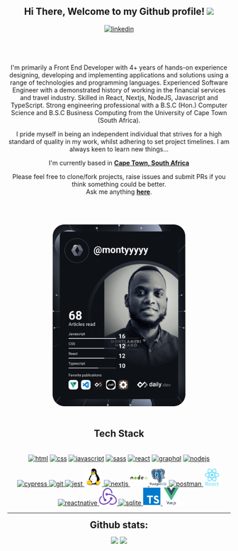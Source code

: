 <div align="center">
<h2> Hi There, Welcome to my Github profile! <img src="https://github.com/abdoachhoubi/abdoachhoubi/blob/main/gifs/Hi.gif" width="30"></h2>
<a href="https://www.linkedin.com/in/montlamedi-maikano-7a9b16112/" target="_blank">
<img src=https://img.shields.io/badge/linkedin-%2300acee.svg?color=405DE6&style=for-the-badge&logo=linkedin&logoColor=white alt=linkedin style="margin-bottom: 5px;" />
</a>
<br />
<br /> 
<br />
<br />

I'm primarily a Front End Developer with 4+ years of hands-on experience designing, developing and implementing applications and solutions using a range of technologies and programming languages. Experienced Software Engineer with a demonstrated history of working in the financial services and travel industry. Skilled in React, Nextjs, NodeJS, Javascript and TypeScript. Strong engineering professional with a B.S.C (Hon.) Computer Science and B.S.C Business Computing from the University of Cape Town (South Africa).
 
I pride myself in being an independent individual that strives for a high standard of quality in my work, whilst adhering to set project timelines. I am always keen to learn new things...
<br />

I'm currently based in **[Cape Town, South Africa](https://www.google.com/maps/place/Cape+Town/@-33.9131288,18.0956085,9z/data=!3m1!4b1!4m5!3m4!1s0x1dcc500f8826eed7:0x687fe1fc2828aa87!8m2!3d-33.9248685!4d18.4240553)**
<br />

Please feel free to clone/fork projects, raise issues and submit PRs if you think something could be better.<br />
Ask me anything **[here](https://github.com/montyyyyy/montyyyyy/issues/new)**</a>.
<br />
<br />
</div>

<div align="center">

<br />
<br />
<a href="https://app.daily.dev/montyyyyy"><img src="https://github.com/montyyyyy/montyyyyy/blob/main/devcard.svg" width="300" alt="Montlamedi Maikano's Dev Card"/></a>
 
<br />
<br />

## Tech Stack

<br />
<a margin="10" href="https://developer.mozilla.org/en-US/docs/Web/HTML" target="_blank"><img margin="10px" height="40" src="https://img.icons8.com/arcade/64/html-5.png" alt="html"></a>
<a margin="10" href="https://developer.mozilla.org/en-US/docs/Web/CSS" target="_blank"><img margin="10px" height="40" src="https://img.icons8.com/stickers/100/css3.png" alt="css"></a>
<a margin="10" href="https://developer.mozilla.org/en-US/docs/Web/JavaScript" target="_blank"><img margin="10px" height="40" src="https://img.icons8.com/color/48/javascript--v1.png" alt="javascript"></a>
<a margin="10" href="https://sass-lang.com" target="_blank"><img margin="10px" height="40" src="https://img.icons8.com/color/48/sass-avatar.png" alt="sass"></a>
<a margin="10" href="https://reactjs.org" target="_blank"><img margin="10px" height="40" src="https://img.icons8.com/officel/80/react.png" alt="react"></a>
<a margin="10" href="https://graphql.org" target="_blank"><img margin="10px" height="40" src="https://img.icons8.com/fluency/48/graphql.png" alt="graphql"></a>
<a margin="10" href="https://nodejs.org" target="_blank"><img margin="10px" height="40" src="https://github.com/abdoachhoubi/abdoachhoubi/blob/main/svgs/nodejs.svg" alt="nodejs"></a>
</div>


<p align="center"> <a href="https://www.cypress.io" target="_blank" rel="noreferrer"> <img src="https://raw.githubusercontent.com/simple-icons/simple-icons/6e46ec1fc23b60c8fd0d2f2ff46db82e16dbd75f/icons/cypress.svg" alt="cypress" width="40" height="40"/> </a> <a href="https://git-scm.com/" target="_blank" rel="noreferrer"> <img src="https://www.vectorlogo.zone/logos/git-scm/git-scm-icon.svg" alt="git" width="40" height="40"/> </a> <a href="https://jestjs.io" target="_blank" rel="noreferrer"> <img src="https://www.vectorlogo.zone/logos/jestjsio/jestjsio-icon.svg" alt="jest" width="40" height="40"/> </a> <a href="https://www.linux.org/" target="_blank" rel="noreferrer"> <img src="https://raw.githubusercontent.com/devicons/devicon/master/icons/linux/linux-original.svg" alt="linux" width="40" height="40"/> </a> <a href="https://nextjs.org/" target="_blank" rel="noreferrer"> <img src="https://cdn.worldvectorlogo.com/logos/nextjs-2.svg" alt="nextjs" width="40" height="40"/> </a> <a href="https://nodejs.org" target="_blank" rel="noreferrer"> <img src="https://raw.githubusercontent.com/devicons/devicon/master/icons/nodejs/nodejs-original-wordmark.svg" alt="nodejs" width="40" height="40"/> </a> <a href="https://www.postgresql.org" target="_blank" rel="noreferrer"> <img src="https://raw.githubusercontent.com/devicons/devicon/master/icons/postgresql/postgresql-original-wordmark.svg" alt="postgresql" width="40" height="40"/> </a> <a href="https://postman.com" target="_blank" rel="noreferrer"> <img src="https://www.vectorlogo.zone/logos/getpostman/getpostman-icon.svg" alt="postman" width="40" height="40"/> </a> <a href="https://reactjs.org/" target="_blank" rel="noreferrer"> <img src="https://raw.githubusercontent.com/devicons/devicon/master/icons/react/react-original-wordmark.svg" alt="react" width="40" height="40"/> </a> <a href="https://reactnative.dev/" target="_blank" rel="noreferrer"> <img src="https://reactnative.dev/img/header_logo.svg" alt="reactnative" width="40" height="40"/> </a> <a href="https://redux.js.org" target="_blank" rel="noreferrer"> <img src="https://raw.githubusercontent.com/devicons/devicon/master/icons/redux/redux-original.svg" alt="redux" width="40" height="40"/> </a> <a href="https://www.sqlite.org/" target="_blank" rel="noreferrer"> <img src="https://www.vectorlogo.zone/logos/sqlite/sqlite-icon.svg" alt="sqlite" width="40" height="40"/> </a> <a href="https://www.typescriptlang.org/" target="_blank" rel="noreferrer"> <img src="https://raw.githubusercontent.com/devicons/devicon/master/icons/typescript/typescript-original.svg" alt="typescript" width="40" height="40"/> </a> <a href="https://vuejs.org/" target="_blank" rel="noreferrer"> <img src="https://raw.githubusercontent.com/devicons/devicon/master/icons/vuejs/vuejs-original-wordmark.svg" alt="vuejs" width="40" height="40"/> </a> </p>

----

<div align="center">
<h2 align="center" style="margin: 5px 10px;">Github stats:</h2> 

[![](https://github-readme-stats.vercel.app/api?username=montyyyyy&show_icons=true&theme=tokyonight&hide_border=true&locale=en)](https://github.com/montyyyyy)
[![](https://github-readme-streak-stats.herokuapp.com/?user=montyyyyy&theme=material-palenight)](https://github.com/montyyyyy)
</div>
